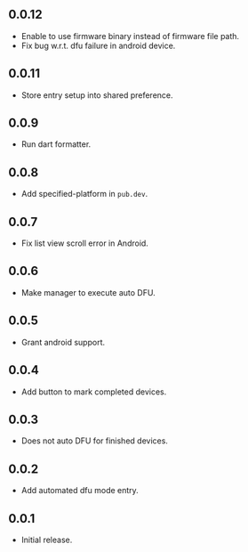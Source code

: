 ## 0.0.12
* Enable to use firmware binary instead of firmware file path. 
* Fix bug w.r.t. dfu failure in android device.

## 0.0.11
* Store entry setup into shared preference.

## 0.0.9
* Run dart formatter.

## 0.0.8
* Add specified-platform in `pub.dev`.

## 0.0.7
* Fix list view scroll error in Android.

## 0.0.6
* Make manager to execute auto DFU. 

## 0.0.5
* Grant android support. 

## 0.0.4
* Add button to mark completed devices.

## 0.0.3
* Does not auto DFU for finished devices.

## 0.0.2
* Add automated dfu mode entry.

## 0.0.1
* Initial release.
